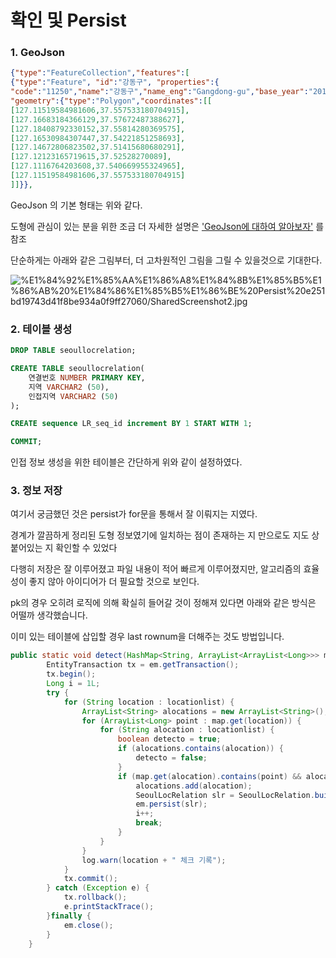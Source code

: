 # 확인 및 Persist

### 1. GeoJson

```json
{"type":"FeatureCollection","features":[
{"type":"Feature", "id":"강동구", "properties":{
"code":"11250","name":"강동구","name_eng":"Gangdong-gu","base_year":"2013"},
"geometry":{"type":"Polygon","coordinates":[[
[127.11519584981606,37.557533180704915],
[127.16683184366129,37.57672487388627],
[127.18408792330152,37.55814280369575],
[127.16530984307447,37.54221851258693],
[127.14672806823502,37.51415680680291],
[127.12123165719615,37.52528270089],
[127.1116764203608,37.540669955324965],
[127.11519584981606,37.557533180704915]
]]}},
```

GeoJson 의 기본 형태는 위와 같다.

도형에 관심이 있는 분을 위한 조금 더 자세한 설명은 ['GeoJson에 대하여 알아보자'](https://arkimcity.github.io/languagestudies/language-studies-11/) 를 참조

단순하게는 아래와 같은 그림부터, 더 고차원적인 그림을 그릴 수 있을것으로 기대한다.

![%E1%84%92%E1%85%AA%E1%86%A8%E1%84%8B%E1%85%B5%E1%86%AB%20%E1%84%86%E1%85%B5%E1%86%BE%20Persist%20e251bd19743d41f8be934a0f9ff27060/SharedScreenshot2.jpg](%E1%84%92%E1%85%AA%E1%86%A8%E1%84%8B%E1%85%B5%E1%86%AB%20%E1%84%86%E1%85%B5%E1%86%BE%20Persist%20e251bd19743d41f8be934a0f9ff27060/SharedScreenshot2.jpg)

### 2. 테이블 생성

```sql
DROP TABLE seoullocrelation;

CREATE TABLE seoullocrelation(
	연결번호 NUMBER PRIMARY KEY,
	지역 VARCHAR2 (50),
	인접지역 VARCHAR2 (50)
);

CREATE sequence LR_seq_id increment BY 1 START WITH 1;

COMMIT;
```

인접 정보 생성을 위한 테이블은 간단하게 위와 같이 설정하였다.

### 3. 정보 저장

여기서 궁금했던 것은 persist가 for문을 통해서 잘 이뤄지는 지였다.

경계가 깔끔하게 정리된 도형 정보였기에 일치하는 점이 존재하는 지 만으로도 지도  상 붙어있는 지 확인할 수 있었다

다행히 저장은 잘 이루어졌고 파일 내용이 적어 빠르게 이루어졌지만, 알고리즘의 효율성이 좋지 않아 아이디어가 더 필요할 것으로 보인다.

pk의 경우 오히려 로직에 의해 확실히 들어갈 것이 정해져 있다면 아래와 같은 방식은 어떨까 생각했습니다.

이미 있는 테이블에 삽입할 경우 last rownum을 더해주는 것도 방법입니다.

```java
public static void detect(HashMap<String, ArrayList<ArrayList<Long>>> map) {
		EntityTransaction tx = em.getTransaction();
		tx.begin();
		Long i = 1L;
		try {
			for (String location : locationlist) {
				ArrayList<String> alocations = new ArrayList<String>();
				for (ArrayList<Long> point : map.get(location)) {
					for (String alocation : locationlist) {
		 				boolean detecto = true;
		 				if (alocations.contains(alocation)) {
		 					detecto = false;
		 				}
						if (map.get(alocation).contains(point) && alocation != location && detecto) {
							alocations.add(alocation);
							SeoulLocRelation slr = SeoulLocRelation.builder().index(i).plocation(location).alocation(alocation).build();
							em.persist(slr);
							i++;
							break;
						}
					}
				}
				log.warn(location + " 체크 기록");
			}
			tx.commit();
		} catch (Exception e) {
			tx.rollback();
			e.printStackTrace();
		}finally {
			em.close();
		}
	}
```